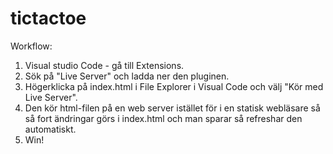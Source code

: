 # tictactoe
Workflow:

1. Visual studio Code - gå till Extensions.
2. Sök på "Live Server" och ladda ner den pluginen.
3. Högerklicka på index.html i File Explorer i Visual Code och välj "Kör med Live Server".
4. Den kör html-filen på en web server istället för i en statisk webläsare så så fort ändringar görs i index.html och man sparar så refreshar den automatiskt.
5. Win!